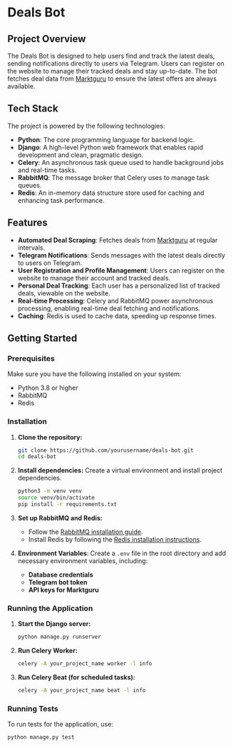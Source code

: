 # Deals Bot

## Project Overview
The Deals Bot is designed to help users find and track the latest deals, sending notifications directly to users via Telegram. Users can register on the website to manage their tracked deals and stay up-to-date. The bot fetches deal data from [Marktguru](https://www.marktguru.de/) to ensure the latest offers are always available.

## Tech Stack
The project is powered by the following technologies:

- **Python**: The core programming language for backend logic.
- **Django**: A high-level Python web framework that enables rapid development and clean, pragmatic design.
- **Celery**: An asynchronous task queue used to handle background jobs and real-time tasks.
- **RabbitMQ**: The message broker that Celery uses to manage task queues.
- **Redis**: An in-memory data structure store used for caching and enhancing task performance.

## Features
- **Automated Deal Scraping**: Fetches deals from [Marktguru](https://www.marktguru.de/) at regular intervals.
- **Telegram Notifications**: Sends messages with the latest deals directly to users on Telegram.
- **User Registration and Profile Management**: Users can register on the website to manage their account and tracked deals.
- **Personal Deal Tracking**: Each user has a personalized list of tracked deals, viewable on the website.
- **Real-time Processing**: Celery and RabbitMQ power asynchronous processing, enabling real-time deal fetching and notifications.
- **Caching**: Redis is used to cache data, speeding up response times.

## Getting Started

### Prerequisites
Make sure you have the following installed on your system:
- Python 3.8 or higher
- RabbitMQ
- Redis

### Installation

1. **Clone the repository:**
    ```bash
    git clone https://github.com/yourusername/deals-bot.git
    cd deals-bot
    ```

2. **Install dependencies:**
    Create a virtual environment and install project dependencies.
    ```bash
    python3 -m venv venv
    source venv/bin/activate
    pip install -r requirements.txt
    ```

3. **Set up RabbitMQ and Redis:**
   - Follow the [RabbitMQ installation guide](https://www.rabbitmq.com/download.html).
   - Install Redis by following the [Redis installation instructions](https://redis.io/download).

4. **Environment Variables**:
    Create a `.env` file in the root directory and add necessary environment variables, including:
    - **Database credentials**
    - **Telegram bot token**
    - **API keys for Marktguru**

### Running the Application

1. **Start the Django server:**
    ```bash
    python manage.py runserver
    ```

2. **Run Celery Worker:**
    ```bash
    celery -A your_project_name worker -l info
    ```

3. **Run Celery Beat (for scheduled tasks):**
    ```bash
    celery -A your_project_name beat -l info
    ```

### Running Tests
To run tests for the application, use:
```bash
python manage.py test
